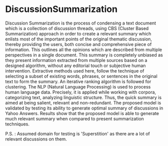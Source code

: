 DiscussionSummarization
=======================

Discussion Summarization is the process of condensing a text document which is a collection of discussion threads, using CBS (Cluster Based Summarization) approach in order to create a relevant summary which enlists most of the important points of the original thematic discussion, thereby providing the users, both concise and comprehensive piece of information. This outlines all the opinions which are described from multiple perspectives in a single document. This summary is completely unbiased as they present information extracted from multiple sources based on a designed algorithm, without any editorial touch or subjective human intervention. Extractive methods used here, follow the technique of selecting a subset of existing words, phrases, or sentences in the original text to form the summary. An iterative ranking algorithm is followed for clustering. The NLP (Natural Language Processing) is used to process human language data. Precisely, it is applied while working with corpora, categorizing text, analyzing linguistic structure. Thus, the quick summary is aimed at being salient, relevant and non-redundant. The proposed model is validated by testing its ability to generate optimal summary of discussions in Yahoo Answers. Results show that the proposed model is 
able to generate much relevant summary when compared to present summarization techniques.
 
 
 P.S. : Assumed domain for testing is 'Superstition' as there are a lot of relevant discussions on them.
